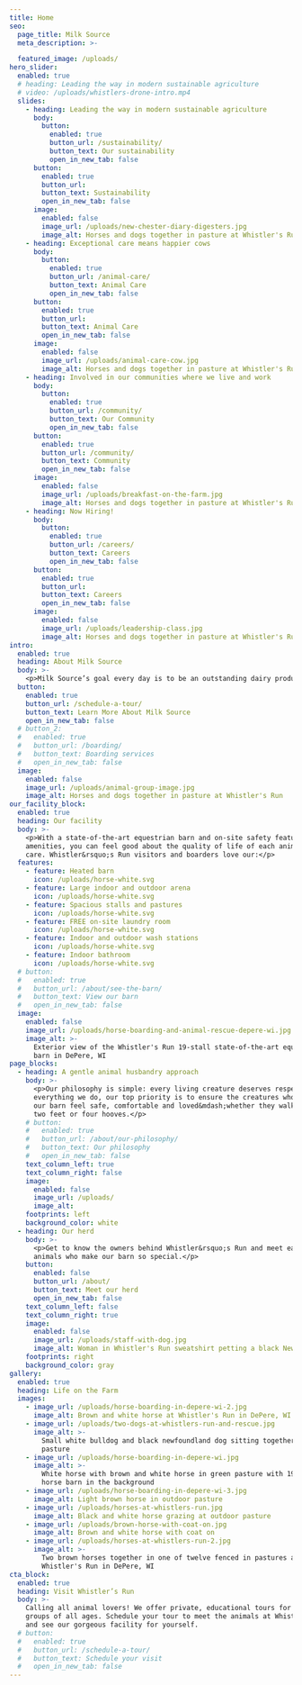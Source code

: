 ```yaml
---
title: Home
seo:
  page_title: Milk Source
  meta_description: >-

  featured_image: /uploads/
hero_slider:
  enabled: true
  # heading: Leading the way in modern sustainable agriculture
  # video: /uploads/whistlers-drone-intro.mp4
  slides: 
    - heading: Leading the way in modern sustainable agriculture
      body:
        button:
          enabled: true
          button_url: /sustainability/
          button_text: Our sustainability
          open_in_new_tab: false
      button:
        enabled: true
        button_url: 
        button_text: Sustainability
        open_in_new_tab: false
      image:
        enabled: false
        image_url: /uploads/new-chester-diary-digesters.jpg
        image_alt: Horses and dogs together in pasture at Whistler's Run
    - heading: Exceptional care means happier cows
      body:
        button:
          enabled: true
          button_url: /animal-care/
          button_text: Animal Care
          open_in_new_tab: false
      button:
        enabled: true
        button_url:
        button_text: Animal Care
        open_in_new_tab: false
      image:
        enabled: false
        image_url: /uploads/animal-care-cow.jpg
        image_alt: Horses and dogs together in pasture at Whistler's Run
    - heading: Involved in our communities where we live and work
      body:
        button:
          enabled: true
          button_url: /community/
          button_text: Our Community
          open_in_new_tab: false
      button:
        enabled: true
        button_url: /community/
        button_text: Community
        open_in_new_tab: false
      image:
        enabled: false
        image_url: /uploads/breakfast-on-the-farm.jpg
        image_alt: Horses and dogs together in pasture at Whistler's Run
    - heading: Now Hiring!
      body:
        button:
          enabled: true
          button_url: /careers/
          button_text: Careers
          open_in_new_tab: false
      button:
        enabled: true
        button_url: 
        button_text: Careers
        open_in_new_tab: false
      image:
        enabled: false
        image_url: /uploads/leadership-class.jpg
        image_alt: Horses and dogs together in pasture at Whistler's Run
intro:
  enabled: true
  heading: About Milk Source
  body: >-
    <p>Milk Source’s goal every day is to be an outstanding dairy producer through exceptional care of animals, sustainable practices, environmental accountability and constant attention to detail. We are proud of our honest and considerate work force, and have earned a reputation as a rewarding place to work.</p>
  button:
    enabled: true
    button_url: /schedule-a-tour/
    button_text: Learn More About Milk Source
    open_in_new_tab: false
  # button_2:
  #   enabled: true
  #   button_url: /boarding/
  #   button_text: Boarding services
  #   open_in_new_tab: false
  image:
    enabled: false
    image_url: /uploads/animal-group-image.jpg
    image_alt: Horses and dogs together in pasture at Whistler's Run
our_facility_block:
  enabled: true
  heading: Our facility
  body: >-
    <p>With a state-of-the-art equestrian barn and on-site safety features and
    amenities, you can feel good about the quality of life of each animal in our
    care. Whistler&rsquo;s Run visitors and boarders love our:</p>
  features:
    - feature: Heated barn
      icon: /uploads/horse-white.svg
    - feature: Large indoor and outdoor arena
      icon: /uploads/horse-white.svg
    - feature: Spacious stalls and pastures
      icon: /uploads/horse-white.svg
    - feature: FREE on-site laundry room
      icon: /uploads/horse-white.svg
    - feature: Indoor and outdoor wash stations
      icon: /uploads/horse-white.svg
    - feature: Indoor bathroom
      icon: /uploads/horse-white.svg
  # button:
  #   enabled: true
  #   button_url: /about/see-the-barn/
  #   button_text: View our barn
  #   open_in_new_tab: false
  image:
    enabled: false
    image_url: /uploads/horse-boarding-and-animal-rescue-depere-wi.jpg
    image_alt: >-
      Exterior view of the Whistler's Run 19-stall state-of-the-art equestrian
      barn in DePere, WI
page_blocks:
  - heading: A gentle animal husbandry approach
    body: >-
      <p>Our philosophy is simple: every living creature deserves respect. In
      everything we do, our top priority is to ensure the creatures who enter
      our barn feel safe, comfortable and loved&mdash;whether they walk in on
      two feet or four hooves.</p>
    # button:
    #   enabled: true
    #   button_url: /about/our-philosophy/
    #   button_text: Our philosophy
    #   open_in_new_tab: false
    text_column_left: true
    text_column_right: false
    image:
      enabled: false
      image_url: /uploads/
      image_alt:
    footprints: left
    background_color: white
  - heading: Our herd
    body: >-
      <p>Get to know the owners behind Whistler&rsquo;s Run and meet each of the
      animals who make our barn so special.</p>
    button:
      enabled: false
      button_url: /about/
      button_text: Meet our herd
      open_in_new_tab: false
    text_column_left: false
    text_column_right: true
    image:
      enabled: false
      image_url: /uploads/staff-with-dog.jpg
      image_alt: Woman in Whistler's Run sweatshirt petting a black Newfoundland dog
    footprints: right
    background_color: gray
gallery:
  enabled: true
  heading: Life on the Farm
  images:
    - image_url: /uploads/horse-boarding-in-depere-wi-2.jpg
      image_alt: Brown and white horse at Whistler's Run in DePere, WI
    - image_url: /uploads/two-dogs-at-whistlers-run-and-rescue.jpg
      image_alt: >-
        Small white bulldog and black newfoundland dog sitting together in green
        pasture
    - image_url: /uploads/horse-boarding-in-depere-wi.jpg
      image_alt: >-
        White horse with brown and white horse in green pasture with 19 stall
        horse barn in the background
    - image_url: /uploads/horse-boarding-in-depere-wi-3.jpg
      image_alt: Light brown horse in outdoor pasture
    - image_url: /uploads/horses-at-whistlers-run.jpg
      image_alt: Black and white horse grazing at outdoor pasture
    - image_url: /uploads/brown-horse-with-coat-on.jpg
      image_alt: Brown and white horse with coat on
    - image_url: /uploads/horses-at-whistlers-run-2.jpg
      image_alt: >-
        Two brown horses together in one of twelve fenced in pastures at
        Whistler's Run in DePere, WI
cta_block:
  enabled: true
  heading: Visit Whistler’s Run
  body: >-
    Calling all animal lovers! We offer private, educational tours for small
    groups of all ages. Schedule your tour to meet the animals at Whistler’s Run
    and see our gorgeous facility for yourself.
  # button:
  #   enabled: true
  #   button_url: /schedule-a-tour/
  #   button_text: Schedule your visit
  #   open_in_new_tab: false
---
```

